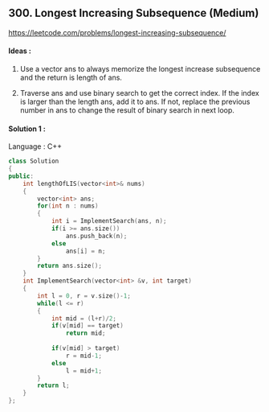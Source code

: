 ## **300. Longest Increasing Subsequence (Medium)** 

https://leetcode.com/problems/longest-increasing-subsequence/



#### Ideas : 

1. Use a vector ans to always memorize the longest increase subsequence and the return is length of ans.

2. Traverse ans and use binary search to get the correct index. If the index is larger than the length ans, add it to ans. If not, replace the previous number in ans to change the result of binary search in next loop.




#### Solution 1 :

Language : C++

```C++
class Solution 
{
public:
    int lengthOfLIS(vector<int>& nums) 
    {
        vector<int> ans;
        for(int n : nums)
        {
            int i = ImplementSearch(ans, n);
            if(i >= ans.size())
                ans.push_back(n);
            else
                ans[i] = n;
        }
        return ans.size();
    }
    int ImplementSearch(vector<int> &v, int target)
    {
        int l = 0, r = v.size()-1;
        while(l <= r)
        {
            int mid = (l+r)/2;
            if(v[mid] == target)
                return mid;
            
            if(v[mid] > target)
                r = mid-1;
            else
                l = mid+1;
        }
        return l;
    }
};
```

